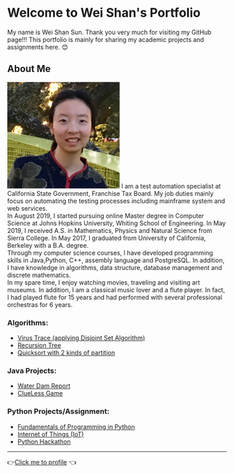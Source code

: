 # Welcome to Wei Shan's Portfolio

My name is Wei Shan Sun. Thank you very much for visiting my GitHub page!!! This portfolio is mainly for sharing my academic projects and assignments here. 😊

## About Me

<img src="Picture_weishan sun.jpg" width="258" height="244">
I am a test automation specialist at California State Government, Franchise Tax Board. My job duties mainly focus on automating the testing processes including mainframe system and web services. <br>In August 2019, I started pursuing online Master degree in Computer Science at Johns Hopkins University, Whiting School of Engineering. In May 2019, I received A.S. in Mathematics, Physics and Natural Science from Sierra College. In May 2017, I graduated from University of California, Berkeley with a B.A. degree. <br>Through my computer science courses, I have developed programming skills in Java,Python, C++, assembly language and PostgreSQL. In addition, I have knowledge in algorithms, data structure, database management and discrete mathematics. <br>In my spare time, I enjoy watching movies, traveling and visiting art museums. In addition, I am a classical music lover and a flute player. In fact, I had played flute for 15 years and had performed with several professional orchestras for 6 years.

### Algorithms:

- [Virus Trace (applying Disjoint Set Algorithm)](https://github.com/wei06159git/WeiShan-Portfolio/blob/master/Virus_Trace.md)
- [Recursion Tree](https://github.com/wei06159git/WeiShan-Portfolio/blob/master/Recursion%20Tree.md)
- [Quicksort with 2 kinds of partition](https://github.com/wei06159git/WeiShan-Portfolio/blob/master/QuickSort.md)

### Java Projects:

- [Water Dam Report](https://github.com/wei06159git/WeiShan-Portfolio/blob/master/Water%20Dam%20Report.md)
- [ClueLess Game](https://github.com/wei06159git/WeiShan-Portfolio/blob/master/ClueLess/README.md)

### Python Projects/Assignment:

- [Fundamentals of Programming in Python](https://github.com/wei06159git/Weishan_Profolio/blob/master/Fundamentals-of-Programming-in-Python.md)
- [Internet of Things (IoT)](https://github.com/wei06159git/Weishan_Profolio/blob/master/Internet-of-Things.md)
- [Python Hackathon](https://github.com/wei06159git/Weishan_Profolio/blob/master/Python-Hackathon.md)

---

👉[Click me to profile](https://github.com/wei06159git) 👈
